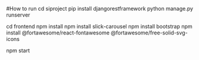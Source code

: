 #How to run
cd siproject
pip install djangorestframework
python manage.py runserver

cd frontend
npm install
npm install slick-carousel
npm install bootstrap
npm install @fortawesome/react-fontawesome @fortawesome/free-solid-svg-icons

npm start

